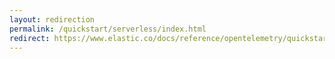 ```yaml
---
layout: redirection
permalink: /quickstart/serverless/index.html
redirect: https://www.elastic.co/docs/reference/opentelemetry/quickstart/serverless/index.html
---
```

